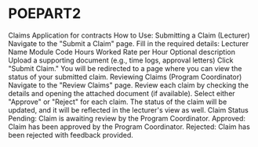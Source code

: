 # POEPART2
Claims Application for contracts
How to Use:
Submitting a Claim (Lecturer)
Navigate to the "Submit a Claim" page.
Fill in the required details:
Lecturer Name
Module Code
Hours Worked
Rate per Hour
Optional description
Upload a supporting document (e.g., time logs, approval letters)
Click "Submit Claim."
You will be redirected to a page where you can view the status of your submitted claim.
Reviewing Claims (Program Coordinator)
Navigate to the "Review Claims" page.
Review each claim by checking the details and opening the attached document (if available).
Select either "Approve" or "Reject" for each claim.
The status of the claim will be updated, and it will be reflected in the lecturer's view as well.
Claim Status
Pending: Claim is awaiting review by the Program Coordinator.
Approved: Claim has been approved by the Program Coordinator.
Rejected: Claim has been rejected with feedback provided.
